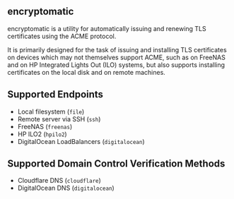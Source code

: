 encryptomatic
-------------

encryptomatic is a utility for automatically issuing and renewing TLS certificates using the ACME protocol.

It is primarily designed for the task of issuing and installing TLS certificates on devices which may not
themselves support ACME, such as on FreeNAS and on HP Integrated Lights Out (ILO) systems, but also supports
installing certificates on the local disk and on remote machines.

## Supported Endpoints

* Local filesystem (`file`)
* Remote server via SSH (`ssh`)
* FreeNAS (`freenas`)
* HP ILO2 (`hpilo2`)
* DigitalOcean LoadBalancers (`digitalocean`)

## Supported Domain Control Verification Methods

* Cloudflare DNS (`cloudflare`)
* DigitalOcean DNS (`digitalocean`)
